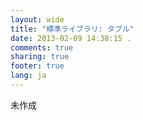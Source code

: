 ```yaml
---
layout: wide
title: "標準ライブラリ: タプル"
date: 2013-02-09 14:38:15 .
comments: true
sharing: true
footer: true
lang: ja
---
```


未作成
